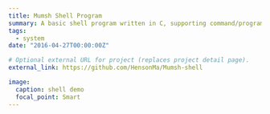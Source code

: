 ```yaml
---
title: Mumsh Shell Program
summary: A basic shell program written in C, supporting command/program execution, input/output redirection, pipelining from one program into another, interruption, and background processes.
tags:
  - system
date: "2016-04-27T00:00:00Z"

# Optional external URL for project (replaces project detail page).
external_link: https://github.com/HensonMa/Mumsh-shell

image:
  caption: shell demo
  focal_point: Smart
---
```

